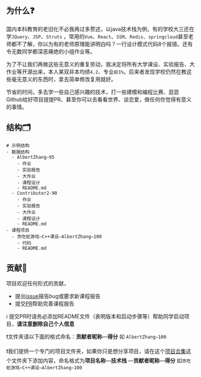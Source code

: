 ## 为什么❓

​		国内本科教育的老旧化不必我再过多赘述，以java技术栈为例，有的学校大三还在学`JQuery`、`JSP`、`Struts` ，常用的`Vue`、`React`、`SSM`、`Redis`、`springcloud`甚至老师都不了解，你以为有的老师原理能讲明白吗？一行设计模式代码8个报错。还有令无数同学都深恶痛绝的小组作业等。

​		为了不让我们再做这些无意义的重复劳动，我决定将所有大学课设、实验报告、大作业等开源出来，本人某双非本均绩`4.2`、专业`前1%`。后来者发现学校仍然在教这些毫无意义的东西时，拿去简单修改复用就好。

​		节省的时间，多去学一些自己感兴趣的技术，打一些建模和编程比赛、逛逛Github给好项目提提PR、甚至你可以去看看世界、谈恋爱，做任何你觉得有意义的事情。

## 结构🗂️

```
# 示例结构
- 数据结构
  - AlbertZhang—95
    - 作业
	- 实验报告
	- 大作业
	- 课程设计
	- README.md
  - Contributer2-90
	- 作业
	- 实验报告
	- 大作业
	- 课程设计
	- README.md
- 课程项目
  - 贪吃蛇游戏—C++课设—AlbertZhang—100
	- 代码
	- README.md
```

## 贡献🤝

项目欢迎任何形式的贡献，

- 提出[issue](https://github.com/AZCodingAccount/ComputerScience_CourseProjects/issues)报告bug或要求新课程报告
- 提交[PR](https://github.com/AZCodingAccount/ComputerScience_CourseProjects/pulls)帮助完善课程报告

ℹ️ 提交PR时请务必添加README文件（表明版本和启动步骤等）帮助同学启动项目，**请注意删除自己个人信息**

❗文件夹请以下面的格式命名：**贡献者昵称**—**得分** 如 `AlbertZhang—100`

❗我们提供一个专门的项目文件夹，如果你只是想分享项目，请在这个[项目合集](https://github.com/AZCodingAccount/ComputerScience_CourseProjects/tree/main/%E8%AF%BE%E7%A8%8B%E9%A1%B9%E7%9B%AE)这个文件夹下添加内容，命名格式为**项目名称**—**技术栈**	—**贡献者昵称**—**得分** 如`贪吃蛇游戏—C++课设—AlbertZhang—100`

